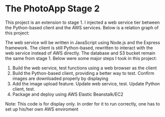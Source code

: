 # The PhotoApp Stage 2


This project is an extension to stage 1. I injected a web service tier between the Python-based client and the AWS services. Below is a relation graph of this project:

The web service will be written in JavaScript using Node.js and the Express framework. The client is still Python-based, rewritten to interact with the web service instead of AWS directly. The database and S3 bucket remain the same from stage 1. Below were some major steps I took in this project:

1. Build the web service, test functions using a web browser as the client
2. Build the Python-based client, providing a better way to test. Confirm images are downloaded properly by displaying
3. Add the image upload feature. Update web service, test. Update Python client, test.
4. Package and deploy using AWS Elastic Beanstalk/EC2



Note: This code is for display only. In order for it to run correctly, one has to set up his/her own AWS enviroment
